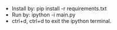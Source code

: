 * Install by: pip install -r requirements.txt
* Run by: ipython -i main.py
* ctrl+d, ctrl+d to exit the ipython terminal.
